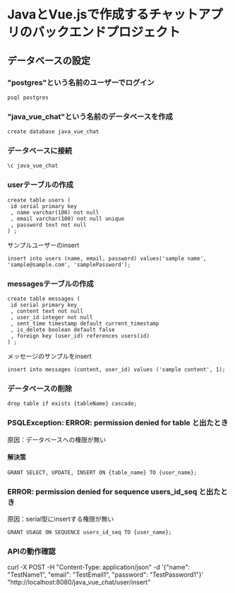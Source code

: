 # JavaとVue.jsで作成するチャットアプリのバックエンドプロジェクト
## データベースの設定
### "postgres"という名前のユーザーでログイン

`psql postgres`

### "java_vue_chat"という名前のデータベースを作成

`create database java_vue_chat`

### データベースに接続

`\c java_vue_chat`


### userテーブルの作成

```
create table users (
 id serial primary key
 , name varchar(100) not null
 , email varchar(100) not null unique
 , password text not null
) ;
```

サンプルユーザーのinsert

`insert into users (name, email, password) values('sample name', 'sample@sample.com', 'samplePassword');`

### messagesテーブルの作成

```
create table messages (
 id serial primary key
 , content text not null
 , user_id integer not null
 , sent_time timestamp default current_timestamp
 , is_delete boolean default false
 , foreign key (user_id) references users(id)
) ;
```

メッセージのサンプルをinsert

`insert into messages (content, user_id) values ('sample content', 1);`

### データベースの削除

`drop table if exists {tableName} cascade;`

### PSQLException: ERROR: permission denied for table と出たとき
原因：データベースへの権限が無い
#### 解決策
`GRANT SELECT, UPDATE, INSERT ON {table_name} TO {user_name};`

### ERROR: permission denied for sequence users_id_seq と出たとき
原因：serial型にinsertする権限が無い

`GRANT USAGE ON SEQUENCE users_id_seq TO {user_name};`

### APIの動作確認
curl  -X POST -H "Content-Type: application/json" -d '{"name": "TestName1", "email": "TestEmail1", "password": "TestPassword1"}' "http://localhost:8080/java_vue_chat/user/insert"
